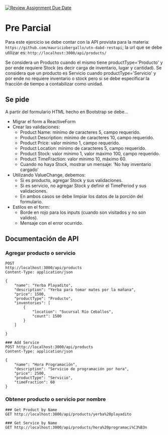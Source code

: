 [![Review Assignment Due Date](https://classroom.github.com/assets/deadline-readme-button-24ddc0f5d75046c5622901739e7c5dd533143b0c8e959d652212380cedb1ea36.svg)](https://classroom.github.com/a/7_aSPoPV)

# Pre Parcial

Para este ejercicio se debe contar con la API provista para la materia: `https://github.com/mauriciobergallo/utn-dabd-restapi`; la url que se debe utilizar es: `http://localhost:3000/api/products/`

Se considera un Producto cuando el mismo tiene productType='Producto' y por ende requiere Stock (es decir carga de inventario, lugar y cantidad). Se considera que un producto es Servicio cuando productType='Servicio' y por ende no requiere inventario o stock pero si se debe especificar la fracción de tiempo a contabilizar como unidad.

## Se pide

A partir del formulario HTML hecho en Bootstrap se debe...

- Migrar el form a ReactiveForm
- Crear las validaciones:
  - Product Name: mínimo de caracteres 5, campo requerido.
  - Product Description: mínimo de caracteres 10, campo requerido.
  - Product Price: valor mínimo 1, campo requerido.
  - Product Location: mínimo de caracteres 5, campo requerido.
  - Product Stock: valor mínimo 1, valor máximo 100, campo requerido.
  - Product TimeFraction: valor mínimo 10, máximo 60.
  - Cuando no haya Stock, mostrar un mensaje: 'No hay inventario cargado'
- Utilizando ValueChange, debemos:
  - Si es producto, agregar Stock y sus validaciones.
  - Si es servicio, no agregar Stock y definir el TimePeriod y sus validaciones.
  - En ambos casos se debe limpiar los datos de la porción del formulario.
- Estilos en el form:
  - Borde en rojo para los inputs (cuando son visitados y no son validos).
  - Mensaje con el error ocurrido.

## Documentación de API

### Agregar producto o servicio

```
POST
http://localhost:3000/api/products
Content-Type: application/json

{
    "name": "Yerba Playadito",
    "description": "Yerba para tomar mates por la mañana",
    "price": 1500,
    "productType": "Producto",
    "inventories": [
        {
            "location": "Sucursal Río Ceballos",
            "count": 1500
        }
    ]

}
```

```
### Add Service
POST http://localhost:3000/api/products
Content-Type: application/json

{
    "name": "Hora Programación",
    "description": "Servicio de programación por hora",
    "price": 2500,
    "productType": "Servicio",
    "timeFraction": 60
}
```

### Obtener producto o servicio por nombre

```
### Get Product by Name
GET http://localhost:3000/api/products/yerba%20playadito
```

```
### Get Service by Name
GET http://localhost:3000/api/products/hora%20programaci%C3%B3n
```
